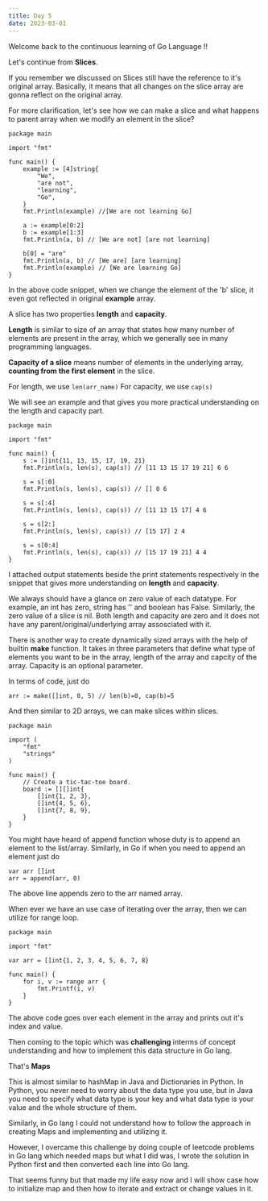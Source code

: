 ```yaml
---
title: Day 5
date: 2023-03-01
---
```


Welcome back to the continuous learning of Go Language !!

Let's continue from **Slices**.

If you remember we discussed on Slices still have the reference to it's original array. Basically, it means that all changes on the slice array are gonna reflect on the original array.

For more clarification, let's see how we can make a slice and what happens to parent array when we modify an element in the slice? 

```
package main

import "fmt"

func main() {
	example := [4]string{
		"We",
		"are not",
		"learning",
		"Go",
	}
	fmt.Println(example) //[We are not learning Go]

	a := example[0:2]
	b := example[1:3]
	fmt.Println(a, b) // [We are not] [are not learning]

	b[0] = "are"
	fmt.Println(a, b) // [We are] [are learning]
	fmt.Println(example) // [We are learning Go]
}
```

In the above code snippet, when we change the element of the 'b' slice, it even got reflected in original **example** array.

A slice has two properties **length** and **capacity**.

**Length** is similar to size of an array that states how many number of elements are present in the array, which we generally see in many programming languages.  

**Capacity of a slice** means number of elements in the underlying array, **counting from the first element** in the slice.

For length, we use ```len(arr_name)```
For capacity, we use ```cap(s)```

We will see an example and that gives you more practical understanding on the length and capacity part.

```
package main

import "fmt"

func main() {
	s := []int{11, 13, 15, 17, 19, 21}
	fmt.Println(s, len(s), cap(s)) // [11 13 15 17 19 21] 6 6

	s = s[:0]
	fmt.Println(s, len(s), cap(s)) // [] 0 6

	s = s[:4]
	fmt.Println(s, len(s), cap(s)) // [11 13 15 17] 4 6

	s = s[2:]
	fmt.Println(s, len(s), cap(s)) // [15 17] 2 4 
	
	s = s[0:4]
	fmt.Println(s, len(s), cap(s)) // [15 17 19 21] 4 4
}

```
I attached output statements beside the print statements respectively in the snippet that gives more understanding on **length** and **capacity**.

We always should have a glance on zero value of each datatype. For example, an int has zero, string has '' and boolean has False. Similarly, the zero value of a slice is nil.
Both length and capacity are zero and it does not have any parent/original/underlying array assosciated with it.

There is another way to create dynamically sized arrays with the help of builtin **make** function. It takes in three parameters that define what type of
elements you want to be in the array, length of the array and capcity of the array. Capacity is an optional parameter.

In terms of code, just do
```
arr := make([]int, 0, 5) // len(b)=0, cap(b)=5
```

And then similar to 2D arrays, we can make slices within slices. 

```
package main

import (
	"fmt"
	"strings"
)

func main() {
	// Create a tic-tac-toe board.
	board := [][]int{
		[]int{1, 2, 3},
		[]int{4, 5, 6},
		[]int{7, 8, 9},
	}
}
```

You might have heard of append function whose duty is to append an element to the list/array. 
 Similarly, in Go if when you need to append an element just do 
 ```
 var arr []int
 arr = append(arr, 0)
 ```
 The above line appends zero to the arr named array.
 
 When ever we have an use case of iterating over the array, then we can utilize for range loop.

```
package main

import "fmt"

var arr = []int{1, 2, 3, 4, 5, 6, 7, 8}

func main() {
	for i, v := range arr {
		fmt.Printf(i, v)
	}
}
```

The above code goes over each element in the array and prints out it's index and value.

Then coming to the topic which was **challenging** interms of concept understanding and how to implement this data structure in Go lang.

That's **Maps**

This is almost similar to hashMap in Java and Dictionaries in Python. In Python, you never need to worry about the data type you use, but in Java you need to specify what data type is your key and what data type is your value and the whole structure of them. 

Similarly, in Go lang I could not understand how to follow the approach in creating Maps and implementing and utilizing it. 

However, I overcame this challenge by doing couple of leetcode problems in Go lang which needed maps but what I did was, I wrote the solution in Python first and then converted each line into Go lang. 

That seems funny but that made my life easy now and I will show case how to initialize map and then how to iterate and extract or change values in it. 




